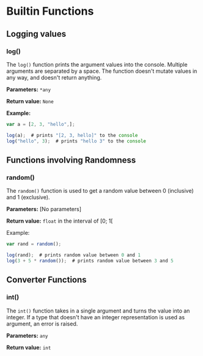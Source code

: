 # Builtin Functions

## Logging values

### log()
The ``log()`` function prints the argument values into the console.
Multiple arguments are separated by a space. The function
doesn't mutate values in any way, and doesn't return anything.

**Parameters:** ``*any``


**Return value:** ``None``

**Example:**
```js
var a = [2, 3, "hello",];

log(a);  # prints "[2, 3, hello]" to the console
log("hello", 3);  # prints "hello 3" to the console
```


## Functions involving Randomness

### random()
The ``random()`` function is used to get a random value
between 0 (inclusive) and 1 (exclusive).

**Parameters:** [No parameters]

**Return value:** ``float`` in the interval of [0; 1[

Example:
```js
var rand = random();

log(rand);  # prints random value between 0 and 1
log(3 + 5 * random());  # prints random value between 3 and 5
```

## Converter Functions

### int()
The ``int()`` function takes in a single argument and turns
the value into an integer. If a type that doesn't have
an integer representation is used as argument, an error
is raised.

**Parameters:** ``any``

**Return value:** ``int``